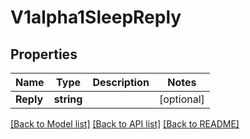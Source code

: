 # V1alpha1SleepReply

## Properties

Name | Type | Description | Notes
------------ | ------------- | ------------- | -------------
**Reply** | **string** |  | [optional] 

[[Back to Model list]](../README.md#documentation-for-models) [[Back to API list]](../README.md#documentation-for-api-endpoints) [[Back to README]](../README.md)


